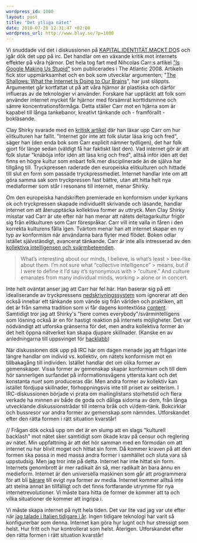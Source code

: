 ```yaml
--- 
wordpress_id: 1000 
layout: post
title: "Det ytliga nätet" 
date: 2010-07-28 12:31:47 +02:00 
wordpress_url: http://www.blay.se/?p=1000
---
```


Vi snuddade vid det i diskussionen på [KAPITAL.IDENTITÄT.MACKT.DO](http://derkapitalism.us/)S och igår dök det upp på irc. Det handlar om en växande kritik mot internets effekter på våra hjärnor. Det hela tog fart med Nihcolas Carr:s artikel ["Is Google Making Us Stupid"](http://en.wikipedia.org/wiki/Is_Google_Making_Us_Stupid) som publicerades i The Atlantic 2008. Artikeln fick stor uppmärksamhet och en bok som utvecklar argumenten; "[The Shallows: What the Internet Is Doing to Our Brains](http://www.theshallowsbook.com/nicholascarr/The_Shallows.html)", har just släppts. Argumentet går kortfattat ut på att våra hjärnor är plastiska och därför influeras av de teknologier vi använder. Forskare har upptäckt att folk som använder internet mycket får hjärnor med försämrat korttidsminne och sämre koncentrationsförmåga. Detta ställer Carr mot en hjärna som är kapabel till långa tankebanor, kreativt tänkande och - framförallt - bokläsande.

Clay Shirky svarade med en [kritisk artikel](http://www.britannica.com/blogs/2008/07/why-abundance-is-good-a-reply-to-nick-carr/) där han läxar upp Carr om hur elitkulturen har fallit. "Internet gör inte att folk slutar läsa krig och fred", säger han (den enda bok som Carr explicit nämner tydligen), det har folk gjort för länge sedan (väldigt få har faktiskt läst den). Vad internet gör är att folk slutar "knäböja inför idén att läsa krig och fred", alltså inför idén att det finns en högre kultur som enbart folk mer disciplinerade än de själva har tillgång till. Tryckpressen raderade den europeiska elitkulturen och hittade till slut en form som passade tryckpressmediet. Internet handlar inte om att göra samma sak som tryckpressen fast bättre, utan att hitta helt nya mediaformer som står i resonans till internet, menar Shirky.

Om den europeiska handskriften premierade en konformism under kyrkans ok och tryckpressen skapade individuellt skrivande och läsande, handlar internet om att återupptäcka kollektiva former av uttryck. Men Clay Shirky misstar vad Carr är ute efter när han menar att nätets deltagarkultur frigör sig från elitkulturen som Carr förespråkar. Carr vill inte valla in fåren i den korrekta kulturens fålla igen. Tvärtom menar han att internet skapar en ny typ av konformism när användarna bara flyter med flödet. Boken odlar istället självständigt, avancerat tänkande. Carr är inte alls intresserad av den [kollektiva intelligensen och svärmbeteenden](http://www.openculture.com/2010/06/cognitive_consequences_a_conversation_with_nicholas_carr.html).

> What’s interesting about our minds, I believe, is what’s least > bee-like about them. I’m not sure what “collective intelligence” > means, but if I were to define it I’d say it’s synonymous with > “culture.” And culture emanates from many individual minds, working > alone or in concert.

Inte helt oväntat anser jag att Carr har fel här. Han baserar sig på ett idealiserande av tryckpressens [nedskrivningssystem](http://www.blay.se/2009/02/07/om-teknikdeterminism/) som ignorerar att den också innebar ett tänkande som vände sig från världen och praktiken, att det är från samma tradition som vi får dagens kontextlösa [content](http://www.blay.se/2009/06/20/presentation-in-milano-variations-on-the-theme-of-openess/). Samtidigt tror jag att Shirky's "here comes everybody"/svärmintelligens som lösning också är en för hastigt reaktion på internets möjligheter. Det var nödvändigt att utforska gränserna för det, men andra kollektiva former än det helt öppna nätverket kan skapa djupare skillnader. (Kanske en av anledningarna till uppsvinget för [hacklabb](http://www.mejk.me))

När diskussionen dök upp på IRC här om dagen menade jag att frågan inte längre handlar om individ vs. kollektiv, om nätets konformism mot en tillbakagång till individen. Istället handlar det om olika former av gemenskaper. Vissa former av gemenskap skapar konformism och till dem hör sannerligen surfandet på informationsvågens yttersta kant och det konstanta *nuet* som produceras där. Men andra former av kollektiv kan istället fördjupa skillnader, förhoppningsvis inte till priset av sekterism. I IRC-diskussionen började vi prata om mailinglistans storhetstid och flera verkade ha minnen av både de goda och dåliga sidorna av dem, från långa utvecklande diskussionstrådar till interna bråk och vi/dem-tänk. Bokcirklar och bussresor var andra former av gemenskap som nämndes. Utforskandet efter den rätta formen i rätt situation kvarstår!

// Frågan dök också upp om det är en slump att en slags "kulturell backlash" mot nätet sker samtidigt som ökade krav på censur och reglering av nätet. Min uppfattning är att det hör samman med en förmodan om att internet nu har blivit moget och hittat sin form. Då kommer kraven på att den formen ska passa in med massa andra former i samhället och sluta vara så uppstudsig. Men jag tror inte på detta. Internet har inte hittat sin form. Internets genombrott är mer radikalt än så, mer radikalt än bara ännu en medieform. Internet är den universella maskinen som går att programmera för att bli [bärare](http://www.blay.se/2008/04/10/ett-ackompanjemang-till-good-old/) till evigt nya former av media. Internet kommer alltså inte att stelna annat än tillfälligt och det finns fortfarande utrymme för nya internetrevolutioner. Vi måste bara hitta de former de kommer att ta och vilka situationer de kommer att ingripa i.

Vi måste skapa internet på nytt hela tiden. Det var lite vad jag var ute efter när [jag talade i Italien tidigare i år](http://www.blay.se/2010/03/31/fighting-the-3d-reptiles/). Ingen tidigare teknologi har varit så konfigurerbar som denna. Internet kan göra hur lugnt och hur stressigt som helst. Hur fritt och hur kontrollerat som helst. Återigen. Utforskandet efter den rätta formen i rätt situation kvarstår!


